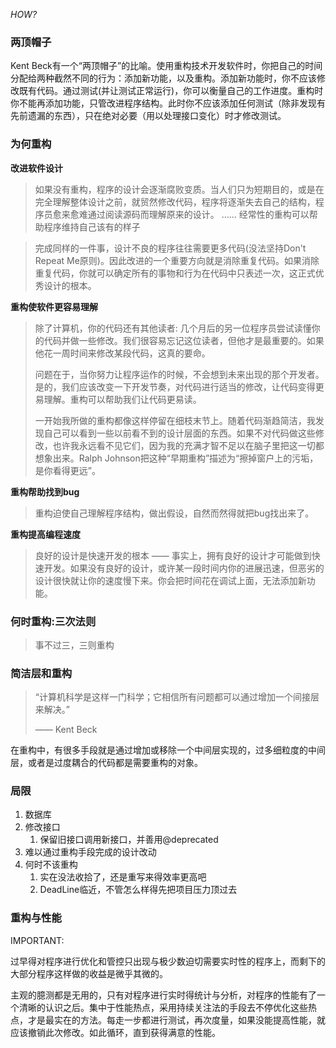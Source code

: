 *HOW?*

### 两顶帽子

Kent Beck有一个“两顶帽子”的比喻。使用重构技术开发软件时，你把自己的时间分配给两种截然不同的行为：添加新功能，以及重构。添加新功能时，你不应该修改既有代码。通过测试(并让测试正常运行)，你可以衡量自己的工作进度。重构时你不能再添加功能，只管改进程序结构。此时你不应该添加任何测试（除非发现有先前遗漏的东西），只在绝对必要（用以处理接口变化）时才修改测试。



### 为何重构

**改进软件设计**

> 如果没有重构，程序的设计会逐渐腐败变质。当人们只为短期目的，或是在完全理解整体设计之前，就贸然修改代码，程序将逐渐失去自己的结构，程序员愈来愈难通过阅读源码而理解原来的设计。 …… 经常性的重构可以帮助程序维持自己该有的样子

> 完成同样的一件事，设计不良的程序往往需要更多代码(没法坚持Don't Repeat Me原则)。因此改进的一个重要方向就是消除重复代码。如果消除重复代码，你就可以确定所有的事物和行为在代码中只表述一次，这正式优秀设计的根本。



**重构使软件更容易理解**

>  除了计算机，你的代码还有其他读者: 几个月后的另一位程序员尝试读懂你的代码并做一些修改。我们很容易忘记这位读者，但他才是最重要的。如果他花一周时间来修改某段代码，这真的要命。
>
> 问题在于，当你努力让程序运作的时候，不会想到未来出现的那个开发者。是的，我们应该改变一下开发节奏，对代码进行适当的修改，让代码变得更易理解。重构可以帮助我们让代码更易读。
>
> 一开始我所做的重构都像这样停留在细枝末节上。随着代码渐趋简洁，我发现自己可以看到一些以前看不到的设计层面的东西。如果不对代码做这些修改，也许我永远看不见它们，因为我的充满才智不足以在脑子里把这一切都想象出来。Ralph Johnson把这种“早期重构”描述为“擦掉窗户上的污垢，是你看得更远”。



**重构帮助找到bug**

> 重构迫使自己理解程序结构，做出假设，自然而然得就把bug找出来了。



**重构提高编程速度**

> 良好的设计是快速开发的根本 —— 事实上，拥有良好的设计才可能做到快速开发。如果没有良好的设计，或许某一段时间内你的进展迅速，但恶劣的设计很快就让你的速度慢下来。你会把时间花在调试上面，无法添加新功能。



### 何时重构:三次法则

> 事不过三，三则重构



### 简洁层和重构

> “计算机科学是这样一门科学；它相信所有问题都可以通过增加一个间接层来解决。”
>
> —— Kent Beck

在重构中，有很多手段就是通过增加或移除一个中间层实现的，过多细粒度的中间层，或者是过度耦合的代码都是需要重构的对象。

### 局限

1. 数据库
2. 修改接口
   1. 保留旧接口调用新接口，并善用@deprecated
3. 难以通过重构手段完成的设计改动
4. 何时不该重构
   1. 实在没法收拾了，还是重写来得效率更高吧
   2. DeadLine临近，不管怎么样得先把项目压力顶过去

### 重构与性能

IMPORTANT:

过早得对程序进行优化和管控只出现与极少数迫切需要实时性的程序上，而剩下的大部分程序这样做的收益是微乎其微的。

主观的臆测都是无用的，只有对程序进行实时得统计与分析，对程序的性能有了一个清晰的认识之后。集中于性能热点，采用持续关注法的手段去不停优化这些热点，才是最实在的方法。每走一步都进行测试，再次度量，如果没能提高性能，就应该撤销此次修改。如此循环，直到获得满意的性能。